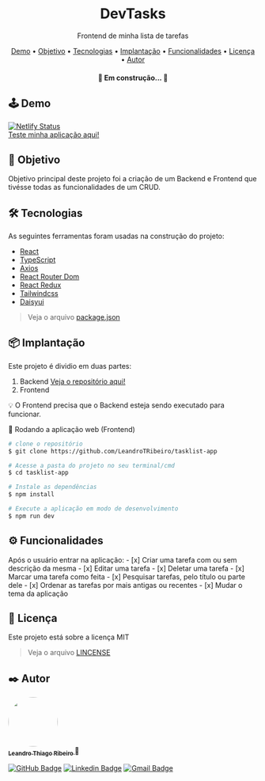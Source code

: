 <h1 align="center">DevTasks</h1>
<p align="center">Frontend de minha lista de tarefas</p>

<p align="center">
 <a href="#demo">Demo</a> •
 <a href="#objetivo">Objetivo</a> •
 <a href="#tecnologias">Tecnologias</a> •
 <a href="#implantacao">Implantação</a> •
 <a href="#funcionalidades">Funcionalidades</a> • 
 <a href="#licenca">Licença</a> • 
 <a href="#autor">Autor</a>
</p>

<h4 align="center"> 
	🚧  Em construção...  🚧
</h4>

<h2 id="demo">🕹️ Demo</h2>

[![Netlify Status](https://api.netlify.com/api/v1/badges/cff2323a-f213-4823-a101-0d192876fd4d/deploy-status)](https://app.netlify.com/sites/inspiring-syrniki-2b818f/deploys)
<br><a href="https://inspiring-syrniki-2b818f.netlify.app" target="_blank">Teste minha aplicação aqui!</a>

<h2 id="objetivo">📖 Objetivo</h2>
<p>Objetivo principal deste projeto foi a criação de um Backend e Frontend que tivésse todas as funcionalidades de um CRUD.</p>

<h2 id="tecnologias">🛠 Tecnologias</h2>

As seguintes ferramentas foram usadas na construção do projeto:

- [React](https://pt-br.reactjs.org/)
- [TypeScript](https://www.typescriptlang.org/)
- [Axios](https://axios-http.com/)
- [React Router Dom](https://reactrouter.com/en/main)
- [React Redux](https://react-redux.js.org/)
- [Tailwindcss](https://tailwindcss.com/)
- [Daisyui](https://daisyui.com/)

> Veja o arquivo  [package.json](https://github.com/LeandroTRibeiro/tasklist-app/blob/main/package.json)

<h2 id="implantacao">📦 Implantação</h2>

Este projeto é dividio em duas partes:

1. Backend <a href="https://github.com/LeandroTRibeiro/api-tasklist" target="_blank">Veja o repositório aqui!</a>
2. Frontend

💡 O Frontend precisa que o Backend esteja sendo executado para funcionar.

🧭 Rodando a aplicação web (Frontend)

```bash
# clone o repositório
$ git clone https://github.com/LeandroTRibeiro/tasklist-app

# Acesse a pasta do projeto no seu terminal/cmd
$ cd tasklist-app

# Instale as dependências
$ npm install

# Execute a aplicação em modo de desenvolvimento
$ npm run dev
```

<h2 id="funcionalidades">⚙️ Funcionalidades</h2>

Após o usuário entrar na aplicação:
	- [x] Criar uma tarefa com ou sem descrição da mesma
	- [x] Editar uma tarefa
	- [x] Deletar uma tarefa
	- [x] Marcar uma tarefa como feita
	- [x] Pesquisar tarefas, pelo título ou parte dele
	- [x] Ordenar as tarefas por mais antigas ou recentes
	- [x] Mudar o tema da aplicação
	
<h2 id="licenca">📝 Licença</h2>

Este projeto está sobre a licença MIT 
> Veja o arquivo [LINCENSE](https://github.com/LeandroTRibeiro/tasklist-app/blob/main/LICENSE)

<h2 id="autor">✒️ Autor</h2>

<a href="https://github.com/LeandroTRibeiro">
 <img style="border-radius: 50%;" src="https://avatars.githubusercontent.com/u/111009157?s=400&u=ccf989df0bb9cf41495186f2bc0564c1b03b0d4e&v=4" width="100px;" alt=""/>
 <br />
 <sub><b>Leandro Thiago Ribeiro </b></sub></a>👋
 <br />
 
[![GitHub Badge](https://img.shields.io/badge/-LeandroTRibeiro-black?style=flat-square&logo=GitHub&logoColor=white&link=https://github.com/LeandroTRibeiro)](https://github.com/LeandroTRibeiro)
[![Linkedin Badge](https://img.shields.io/badge/-LeandroRibeiro-blue?style=flat-square&logo=Linkedin&logoColor=white&link=https://www.linkedin.com/in/leandro-ribeiro-2a8a8b24b/)](https://www.linkedin.com/in/leandro-ribeiro-2a8a8b24b/) 
[![Gmail Badge](https://img.shields.io/badge/-leandrothiago_ribeiro@hotmail.com-c14438?style=flat-square&logo=Gmail&logoColor=white&link=mailto:leandrothiago_ribeiro@hotmail.com)](mailto:leandrothiago_ribeiro@hotmail.com)

